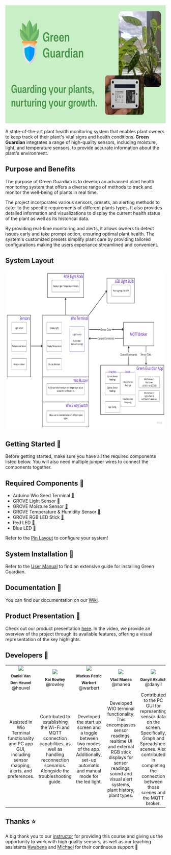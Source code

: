 <div align="center">
    <img src="images/System Banner.png" alt="Green Guardian Banner" style="height: 370px;">
</div>

A state-of-the-art plant health monitoring system that enables plant owners to keep track of their plant's vital signs and health conditions. **Green Guardian** integrates a range of high-quality sensors, including moisture, light, and temperature sensors, to provide accurate information about the plant's environment.

## Purpose and Benefits
The purpose of Green Guardian is to develop an advanced plant health monitoring system that offers a diverse range of methods to track and monitor the well-being of plants in real time. 

The project incorporates various sensors, presets, an alerting methods to cater to the specific requirements of different plants types. It also provides detailed information and visualizations to display the current health status of the plant as well as its historical data.

By providing real-time monitoring and alerts, it allows owners to detect issues early and take prompt action, ensuring optimal plant health. The system's customized presets simplify plant care by providing tailored configurations making the users experiance streamlined and convenient.

## System Layout
<div align="left">
    <img src="images/System Layout.png" alt="Green Guardian System Layout" style="height: 500px;">
</div>

## Getting Started :seedling:

Before getting started, make sure you have all the required components listed below. You will also need multiple jumper wires to connect the components together.

## Required Components :electric_plug:

- Arduino Wio Seed Terminal [:link:](https://wiki.seeedstudio.com/Wio-Terminal-Getting-Started/)
- GROVE Light Sensor [:link:](https://wiki.seeedstudio.com/Grove-Light_Sensor/)
- GROVE Moisture Sensor [:link:](https://wiki.seeedstudio.com/Grove-Moisture_Sensor/)
- GROVE Temperature & Humidity Sensor [:link:](https://wiki.seeedstudio.com/Grove-TemperatureAndHumidity_Sensor/)
- GROVE RGB LED Stick [:link:](https://wiki.seeedstudio.com/Grove-RGB_LED_Stick-10-WS2813_Mini)
- Red LED [:link:](https://wiki.seeedstudio.com/Grove-Red_LED)
- Blue LED [:link:](https://wiki.seeedstudio.com/Grove-Blue_LED)

Refer to the [Pin Layout](https://git.chalmers.se/courses/dit113/2023/group-3/green-guardian/-/wikis/User-Manual#configuring-the-sensor-pins) to configure your system!

## System Installation :wrench:

Refer to the [User Manual](https://git.chalmers.se/courses/dit113/2023/group-3/green-guardian/-/wikis/User-Manual) to find an extensive guide for installing Green Guardian.

## Documentation :notebook:

You can find our documentation on our [Wiki](https://git.chalmers.se/courses/dit113/2023/group-3/green-guardian/-/wikis/home).

## Product Presentation :gift:

Check out our product presentation [here](https://www.youtube.com/watch?v=28OYNee31-A). In the video, we provide an overview of the project through its available features, offering a visual representation of the key highlights.

## Developers :bow:

<table>
  <tr>
    <td align="center"><img src="https://secure.gravatar.com/avatar/3056b6827d3d959ea87306c4d2dd0c6a?s=800&d=identicon" width="100px;"/><br/><sub><b>Daniel Van Den Heuvel</b></sub><br>@heuvel</td>
    <td align="center"><img src="https://secure.gravatar.com/avatar/3271ba4e481b7c393b650b96a17344d0?s=800&d=identicon" width="100px;"/><br/><sub><b>Kai Rowley</b></sub><br>@rowley</td>
    <td align="center"><img src="https://secure.gravatar.com/avatar/b42bb18c7be524e233a1810611d9d691?s=800&d=identicon" width="100px;"/><br/><sub><b>Markus Patric Warbert</b></sub><br>@warbert</td>
    <td align="center"><img src="https://secure.gravatar.com/avatar/2fc86cf92b745433d732d4a2dc12653a?s=800&d=identicon" width="100px;"/><br/><sub><b>Vlad Manea</b></sub><br>@manea</td>
    <td align="center"><img src="https://secure.gravatar.com/avatar/67c02e131c7f77b7a6503eca15d13acc?s=800&d=identicon" width="100px;"/><br/><sub><b>Danyil Akulich</b></sub><br>@danyil</td>
    <td align="center"><img src="https://git.chalmers.se/uploads/-/system/user/avatar/3821/avatar.png?width=400" width="100px;"/><br/><sub><b>Salman Babar</b></sub><br>@salmanb</td>
  </tr>
  <tr>
    <td align="center">Assisted in Wio Terminal functionality and PC app GUI, including sensor mapping, alerts, and preferences.</td>
    <td align="center">Contributed to establishing the Wi-Fi and MQTT connection capabilities, as well as handling reconnection scenarios. Alongside the troubleshooting guide.</td>
    <td align="center">Developed the start up screen and a toggle between two modes of the app. Additionally, set-up automatic and manual mode for the led light.</td>
    <td align="center">Developed WIO terminal functionality. This encompasses sensor readings, realtime UI and external RGB stick displays for sensor readings, sound and visual alert systems, plant history, plant types.</td>
    <td align="center">Contributed to the PC GUI for representing sensor data on the screen. Specifically, Graph and Spreadsheet scenes. Also contributed in completing the connection between those scenes and the MQTT broker.</td>
    <td align="center">Mainly worked on the PC app GUI as well as documentation of the functional requirements.</td>
  </tr>
</table>

## Thanks :star:

A big thank you to our [instructor](@francisco.gomes) for providing this course and giving us the opportunity to work with high quality sensors, as well as our teaching assistants [Kwabena](@kwabenaa) and [Michael](@michlars) for their continuous support :pray: 


